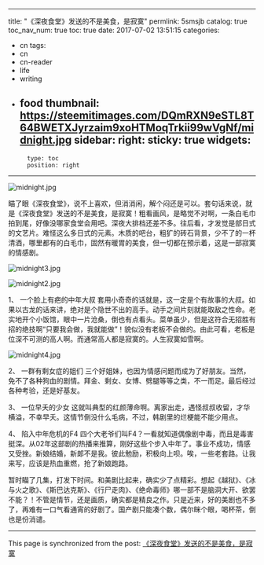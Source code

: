 
---
title: "《深夜食堂》发送的不是美食，是寂寞"
permlink: 5smsjb
catalog: true
toc_nav_num: true
toc: true
date: 2017-07-02 13:51:15
categories:
- cn
tags:
- cn
- cn-reader
- life
- writing
- food
thumbnail: https://steemitimages.com/DQmRXN9eSTL8T64BWETXJyrzaim9xoHTMoqTrkii99wVgNf/midnight.jpg
sidebar:
    right:
        sticky: true
widgets:
    -
        type: toc
        position: right
---


![midnight.jpg](https://steemitimages.com/DQmRXN9eSTL8T64BWETXJyrzaim9xoHTMoqTrkii99wVgNf/midnight.jpg)


瞄了眼《深夜食堂》，说不上喜欢，但消消闲，解个闷还是可以。套句话来说，就是《深夜食堂》发送的不是美食，是寂寞！粗看画风，是略觉不对啊，一条白毛巾拍到尾，好像没哪家食堂会用吧。深夜大排档还差不多。往后看，才发觉是部日式的文艺片。难怪这么多日式的元素。木质的吧台，粗犷的砖石背景，少不了的一杯清酒，哪里都有的白毛巾，固然有暖胃的美食，但一切都在预示着，这是一部寂寞的情感剧。

![midnight3.jpg](https://steemitimages.com/DQmYCgwKojhcE5LAAeJYGEWo8brdtip5dYj3NquBcjEF1eN/midnight3.jpg)

![midnight2.jpg](https://steemitimages.com/DQmeDsBjvEX9VaMCMzGKKNse2aP5KXSDEq9RCnrAM53822a/midnight2.jpg)

1、	一个脸上有疤的中年大叔 
套用小奇奇的话就是，这一定是个有故事的大叔。如果以古龙的话来讲，绝对是个隐世不出的高手。动手之间片刻就能取敌之性命。老实地开个小饭馆，眼中一片沧桑，倒也有点看头。菜单虽少，但是这符合无招胜有招的绝技啊“只要我会做，我就能做”！貌似没有老板不会做的。由此可看，老板是位深不可测的高人啊。而通常高人都是寂寞的。人生寂寞如雪啊。

![midnight4.jpg](https://steemitimages.com/DQmPYBxX13WjUBYpmwbZbPETW8wDeWdgsn9ueH4xpZcL6JD/midnight4.jpg)

2、	一群有剩女症的姐们
三个好姐妹，也因为情感问题而成为了好朋友。当然，免不了各种狗血的剧情。拜金、剩女、女博、劈腿等等之类，不一而足。最后经过各种考验，还是好基友。

3、	一位早夭的少女
这就叫典型的红颜薄命啊。离家出走，遇怪叔叔收留，才华横溢，不幸早夭。这情节倒没什么毛病，不过，韩剧里的烂梗能不能少用点。

4、	陷入中年危机的F4
四个大老爷们叫F4？一看就知道偶像剧中毒，而且是毒害挺深。从02年这部剧的热播来推算，刚好这些个步入中年了。事业不成功，情感又受挫。新娘结婚，新郞不是我。彼此勉励，积极向上呗。唉，一些老套路。让我来写，应该是热血重燃，抢了新娘跑路。


暂时瞄了几集，打发下时间。和美剧比起来，确实少了点精彩。想起《越狱》、《冰与火之歌》、《斯巴达克斯》、《行尸走肉》、《绝命毒师》哪一部不是脑洞大开、欲罢不能？！不管是情节，还是画质，确实都是精良之作。只是近来，好的美剧也不多了，再难有一口气看通宵的好剧了。国产剧只能凑个数，偶尔眯个眼，喝杯茶，倒也是份消谴。

- - -

This page is synchronized from the post: [《深夜食堂》发送的不是美食，是寂寞](https://steemit.com/@lemooljiang/5smsjb)
